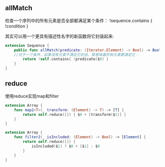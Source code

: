 ## allMatch

检查一个序列中的所有元素是否全部都满足某个条件：
!sequence.contains { !condition }

其实可以用一个更具有描述性名字的新函数将它封装起来:    
```swift
extension Sequence {
	public func allMatch(predicate: (Iterator.Element) -> Bool) -> Bool {
    //对于一个条件，如果没有元素不满足它的话，那意味着所有元素都满足它：
		return !self.contains{ !predicate($0) }
	}
}
```
## reduce
使用reduce实现map和filter
```swift
extension Array {
	func map2<T>(_ transform: (Element) -> T) -> [T] {
		return self.reduce([]) { $0 + [transform($1)] }
	}
}
```
```swift
extension Array {
	func filter2(_ isIncluded: (Element) -> Bool) -> [Element] {
		return self.reduce([]) {
			isIncluded($1) ? $0 + [$1] : $0
		}
	}
}
```
